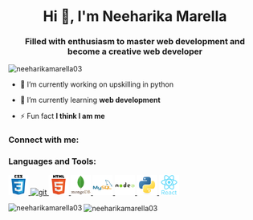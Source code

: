 <!-- [![MasterHead](https://1.bp.blogspot.com/-7A4WynwLsM...)] -->
<h1 align="center">Hi 👋, I'm Neeharika Marella</h1>
<h3 align="center">Filled with enthusiasm to master web development and become a creative web developer</h3>
<!-- <img align="right" alt="Coding" width="400" src="https://cdn.dribbble.com/users/1162077/screenshots/3848914/programmer.gif"/> -->
<p align="left"> <img src="https://komarev.com/ghpvc/?username=neeharikamarella03&label=Profile%20views&color=0e75b6&style=flat" alt="neeharikamarella03" /> </p>

- 🔭 I’m currently working on upskilling in python

- 🌱 I’m currently learning **web development**

- ⚡ Fun fact **I think I am me**

<h3 align="left">Connect with me:</h3>
<p align="left">
</p>

<h3 align="left">Languages and Tools:</h3>
<p align="left"> <a href="https://www.w3schools.com/css/" target="_blank" rel="noreferrer"> <img src="https://raw.githubusercontent.com/devicons/devicon/master/icons/css3/css3-original-wordmark.svg" alt="css3" width="40" height="40"/> </a> <a href="https://git-scm.com/" target="_blank" rel="noreferrer"> <img src="https://www.vectorlogo.zone/logos/git-scm/git-scm-icon.svg" alt="git" width="40" height="40"/> </a> <a href="https://www.w3.org/html/" target="_blank" rel="noreferrer"> <img src="https://raw.githubusercontent.com/devicons/devicon/master/icons/html5/html5-original-wordmark.svg" alt="html5" width="40" height="40"/> </a> <a href="https://www.mongodb.com/" target="_blank" rel="noreferrer"> <img src="https://raw.githubusercontent.com/devicons/devicon/master/icons/mongodb/mongodb-original-wordmark.svg" alt="mongodb" width="40" height="40"/> </a> <a href="https://www.mysql.com/" target="_blank" rel="noreferrer"> <img src="https://raw.githubusercontent.com/devicons/devicon/master/icons/mysql/mysql-original-wordmark.svg" alt="mysql" width="40" height="40"/> </a> <a href="https://nodejs.org" target="_blank" rel="noreferrer"> <img src="https://raw.githubusercontent.com/devicons/devicon/master/icons/nodejs/nodejs-original-wordmark.svg" alt="nodejs" width="40" height="40"/> </a> <a href="https://www.python.org" target="_blank" rel="noreferrer"> <img src="https://raw.githubusercontent.com/devicons/devicon/master/icons/python/python-original.svg" alt="python" width="40" height="40"/> </a> <a href="https://reactjs.org/" target="_blank" rel="noreferrer"> <img src="https://raw.githubusercontent.com/devicons/devicon/master/icons/react/react-original-wordmark.svg" alt="react" width="40" height="40"/> </a> </p>

<p><img align="left" src="https://github-readme-stats.vercel.app/api/top-langs?username=neeharikamarella03&show_icons=true&locale=en&layout=compact" alt="neeharikamarella03" /></p>

<p>&nbsp;<img align="center" src="https://github-readme-stats.vercel.app/api?username=neeharikamarella03&show_icons=true&locale=en" alt="neeharikamarella03" /></p>
